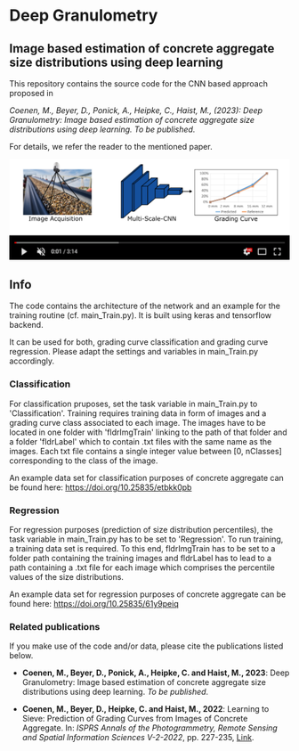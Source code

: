 # Deep Granulometry
## Image based estimation of concrete aggregate size distributions using deep learning
This repository contains the source code for the CNN based approach proposed in

_Coenen, M., Beyer, D., Ponick, A., Heipke, C., Haist, M., (2023): Deep Granulometry: Image based estimation of concrete aggregate size distributions using deep learning. To be published._

For details, we refer the reader to the mentioned paper.

[![Watch the video](https://github.com/MaximilianCoenen/MaxCoenen.github.io/blob/master/resources/images/klicktoplay2.png?raw=true)](https://maximiliancoenen.github.io/MaxCoenen.github.io/resources/images/2023_DeepGranulometry.mp4)


## Info
The code contains the architecture of the network and an example for the training routine (cf. main_Train.py). It is built using keras and tensorflow backend.

It can be used for both, grading curve classification and grading curve regression. Please adapt the settings and variables in main_Train.py accordingly.

### Classification
For classification pruposes, set the task variable in main_Train.py to 'Classification'. Training requires training data in form of images and a grading curve class associated to each image. The images have to be located in one folder with 'fldrImgTrain' linking to the path of that folder and a folder 'fldrLabel' which to contain .txt files with the same name as the images. Each txt file contains a single integer value between [0, nClasses] corresponding to the class of the image.

An example data set for classification purposes of concrete aggregate can be found here:  https://doi.org/10.25835/etbkk0pb

### Regression
For regression purposes (prediction of size distribution percentiles), the task variable in main_Train.py has to be set to 'Regression'. To run training, a training data set is required. To this end, fldrImgTrain has to be set to a folder path containing the training images and fldrLabel has to lead to a path containing a .txt file for each image which comprises the percentile values of the size distributions.

An example data set for regression purposes of concrete aggregate can be found here: https://doi.org/10.25835/61y9peiq

### Related publications
If you make use of the code and/or data, please cite the publications listed below. 

* **Coenen, M., Beyer, D., Ponick, A., Heipke, C. and Haist, M., 2023**: Deep Granulometry: Image based estimation of concrete aggregate size distributions using deep learning. _To be published_.

* **Coenen, M., Beyer, D., Heipke, C. and Haist, M., 2022**: Learning to Sieve: Prediction of Grading Curves from Images of Concrete Aggregate. In: _ISPRS Annals of the Photogrammetry, Remote Sensing and Spatial Information Sciences V-2-2022_, pp. 227-235, [Link](https://doi.org/10.5194/isprs-annals-V-2-2022-227-2022).
